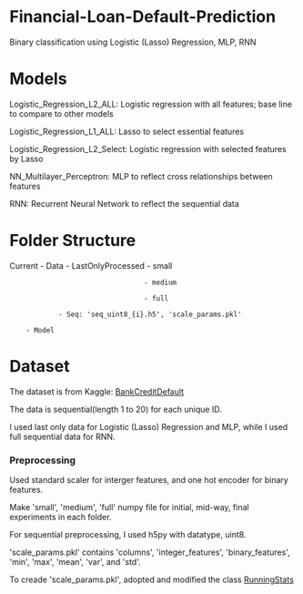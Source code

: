 # Financial-Loan-Default-Prediction
Binary classification using Logistic (Lasso) Regression, MLP, RNN

# Models
Logistic_Regression_L2_ALL: Logistic regression with all features; base line to compare to other models

Logistic_Regression_L1_ALL: Lasso to select essential features

Logistic_Regression_L2_Select: Logistic regression with selected features by Lasso

NN_Multilayer_Perceptron: MLP to reflect cross relationships between features

RNN: Recurrent Neural Network to reflect the sequential data

# Folder Structure
Current - Data  - LastOnlyProcessed  - small

                                     - medium   
                                     
                                     - full
                                     
                - Seq: 'seq_uint8_{i}.h5', 'scale_params.pkl'
                
        - Model

# Dataset
The dataset is from Kaggle: [BankCreditDefault](https://www.kaggle.com/datasets/kornilovag94/bank-credit-default-loan-default)

The data is sequential(length 1 to 20) for each unique ID. 

I used last only data for Logistic (Lasso) Regression and MLP, while I used full sequential data for RNN. 

### Preprocessing
Used standard scaler for interger features, and one hot encoder for binary features. 

Make 'small', 'medium', 'full' numpy file for initial, mid-way, final experiments in each folder.

For sequential preprocessing, I used h5py with datatype, uint8.

'scale_params.pkl' contains 'columns', 'integer_features', 'binary_features', 'min', 'max', 'mean', 'var', and 'std'. 

To creade 'scale_params.pkl', adopted and modified the class [RunningStats](https://stackoverflow.com/a/17637351)
